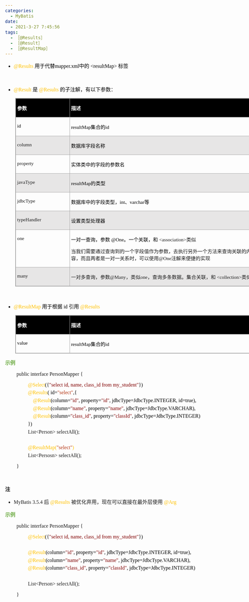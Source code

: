 ```yaml
---
categories:
  - MyBatis
date:
  - 2021-3-27 7:45:56
tags:
  - ［@Results］
  - ［@Result］
  - ［@ResultMap］
---
```


<body lang=zh-CN style='font-family:"Microsoft YaHei UI";font-size:12.0pt'>
<!--StartFragment-->

<div style='direction:ltr;border-width:100%'>

<div style='direction:ltr;margin-top:0in;margin-left:0in;width:8.0548in'>

<div style='direction:ltr;margin-top:0in;margin-left:0in;width:8.0548in'>

<ul type=disc style='direction:ltr;unicode-bidi:embed;margin-top:0in;
 margin-bottom:0in'>
 <li style='margin-top:0;margin-bottom:0;vertical-align:middle;color:black'><span
     style='font-family:"Comic Sans MS";font-size:12.0pt;color:#FFC000'
     lang=en-US>@Results </span><span style='font-family:"Microsoft YaHei UI";
     font-size:12.0pt;color:black' lang=zh-CN>用于代替</span><span
     style='font-family:"Comic Sans MS";font-size:12.0pt;color:black'
     lang=en-US>mapper.xml</span><span style='font-family:"Microsoft YaHei UI";
     font-size:12.0pt;color:black' lang=zh-CN>中的</span><span style='font-family:
     "Microsoft YaHei UI";font-size:12.0pt;color:black' lang=en-US> </span><span
     style='font-family:"Comic Sans MS";font-size:12.0pt;color:black'
     lang=en-US>&lt;resultMap&gt; </span><span style='font-family:"Microsoft YaHei UI";
     font-size:12.0pt;color:black' lang=zh-CN>标签</span></li>
</ul>

<p style='margin-left:.375in;font-family:"Comic Sans MS";font-size:
12.0pt;color:#ED7D31' lang=en-US>&nbsp;</p>

<ul type=disc style='direction:ltr;unicode-bidi:embed;margin-top:0in;
 margin-bottom:0in'>
 <li style='margin-top:0;margin-bottom:0;vertical-align:middle;color:black'><span
     style='font-family:"Comic Sans MS";font-size:12.0pt;color:#FFC000'
     lang=en-US>@Result </span><span style='font-family:"Microsoft YaHei UI";
     font-size:12.0pt;color:black' lang=zh-CN>是</span><span style='font-family:
     "Microsoft YaHei UI";font-size:12.0pt;color:black' lang=en-US> </span><span
     style='font-family:"Comic Sans MS";font-size:12.0pt;color:#FFC000'
     lang=en-US>@Results </span><span style='font-family:"Microsoft YaHei UI";
     font-size:12.0pt;color:black' lang=zh-CN>的子注解，有以下参数：</span></li>
</ul>

<div style='direction:ltr'>

<table border=1 cellpadding=0 cellspacing=0 valign=top style='direction:ltr;
 border-collapse:collapse;border-style:solid;border-color:#A3A3A3;border-width:
 1pt;margin-left:.3333in' title="" summary="">
 <tr>
  <td style='border-style:solid;border-color:#A3A3A3;border-width:1pt;
  background-color:black;vertical-align:top;width:1.6743in;padding:2.0pt 3.0pt 2.0pt 3.0pt'>
  <p style='font-family:"Microsoft YaHei UI";font-size:11.5pt;
  color:white'><span style='font-weight:bold'>参数</span></p>
  </td>
  <td style='border-style:solid;border-color:#A3A3A3;border-width:1pt;
  background-color:black;vertical-align:top;width:5.8923in;padding:2.0pt 3.0pt 2.0pt 3.0pt'>
  <p style='font-family:"Microsoft YaHei UI";font-size:11.5pt;
  color:white'><span style='font-weight:bold'>描述</span></p>
  </td>
 </tr>
 <tr>
  <td style='border-style:solid;border-color:#A3A3A3;border-width:1pt;
  vertical-align:top;width:1.6743in;padding:2.0pt 3.0pt 2.0pt 3.0pt'>
  <p style='font-family:"Comic Sans MS";font-size:11.5pt;color:black'
  lang=en-US>id</p>
  </td>
  <td style='border-style:solid;border-color:#A3A3A3;border-width:1pt;
  vertical-align:top;width:5.8923in;padding:2.0pt 3.0pt 2.0pt 3.0pt'>
  <p style='font-size:11.5pt;color:black'><span style='font-family:
  "Comic Sans MS"' lang=en-US>resultMap</span><span style='font-family:"Microsoft YaHei UI"'
  lang=zh-CN>集合的</span><span style='font-family:"Comic Sans MS"' lang=en-US>id</span></p>
  </td>
 </tr>
 <tr>
  <td style='border-style:solid;border-color:#A3A3A3;border-width:1pt;
  background-color:#E7E6E6;vertical-align:top;width:1.6743in;padding:2.0pt 3.0pt 2.0pt 3.0pt'>
  <p style='font-family:"Comic Sans MS";font-size:11.5pt'>column</p>
  </td>
  <td style='border-style:solid;border-color:#A3A3A3;border-width:1pt;
  background-color:#E7E6E6;vertical-align:top;width:5.8923in;padding:2.0pt 3.0pt 2.0pt 3.0pt'>
  <p style='font-family:"Microsoft YaHei UI";font-size:11.5pt;
  color:black'>数据库字段名称</p>
  </td>
 </tr>
 <tr>
  <td style='border-style:solid;border-color:#A3A3A3;border-width:1pt;
  vertical-align:top;width:1.6743in;padding:2.0pt 3.0pt 2.0pt 3.0pt'>
  <p style='font-family:"Comic Sans MS";font-size:11.5pt'>property</p>
  </td>
  <td style='border-style:solid;border-color:#A3A3A3;border-width:1pt;
  vertical-align:top;width:5.8923in;padding:2.0pt 3.0pt 2.0pt 3.0pt'>
  <p style='font-family:"Microsoft YaHei UI";font-size:11.5pt;
  color:black'>实体类中的字段的参数名</p>
  </td>
 </tr>
 <tr>
  <td style='border-style:solid;border-color:#A3A3A3;border-width:1pt;
  background-color:#E7E6E6;vertical-align:top;width:1.6743in;padding:2.0pt 3.0pt 2.0pt 3.0pt'>
  <p style='font-family:"Comic Sans MS";font-size:11.5pt'>javaType</p>
  </td>
  <td style='border-style:solid;border-color:#A3A3A3;border-width:1pt;
  background-color:#E7E6E6;vertical-align:top;width:5.8923in;padding:2.0pt 3.0pt 2.0pt 3.0pt'>
  <p style='font-size:11.5pt;color:black'><span style='font-family:
  "Comic Sans MS"' lang=en-US>resultMap</span><span style='font-family:"Microsoft YaHei UI"'
  lang=zh-CN>的类型</span></p>
  </td>
 </tr>
 <tr>
  <td style='border-style:solid;border-color:#A3A3A3;border-width:1pt;
  vertical-align:top;width:1.6743in;padding:2.0pt 3.0pt 2.0pt 3.0pt'>
  <p style='font-family:"Comic Sans MS";font-size:11.5pt'>jdbcType</p>
  </td>
  <td style='border-style:solid;border-color:#A3A3A3;border-width:1pt;
  vertical-align:top;width:5.8923in;padding:2.0pt 3.0pt 2.0pt 3.0pt'>
  <p style='font-size:11.5pt;color:black'><span style='font-family:
  "Microsoft YaHei UI"' lang=zh-CN>数据库中的字段类型，</span><span style='font-family:
  "Comic Sans MS"' lang=en-US>int</span><span style='font-family:"Microsoft YaHei UI"'
  lang=zh-CN>、</span><span style='font-family:"Comic Sans MS"' lang=en-US>varchar</span><span
  style='font-family:"Microsoft YaHei UI"' lang=zh-CN>等</span></p>
  </td>
 </tr>
 <tr>
  <td style='border-style:solid;border-color:#A3A3A3;border-width:1pt;
  background-color:#E7E6E6;vertical-align:top;width:1.6743in;padding:2.0pt 3.0pt 2.0pt 3.0pt'>
  <p style='font-family:"Comic Sans MS";font-size:11.5pt'>typeHandler</p>
  </td>
  <td style='border-style:solid;border-color:#A3A3A3;border-width:1pt;
  background-color:#E7E6E6;vertical-align:top;width:5.8923in;padding:2.0pt 3.0pt 2.0pt 3.0pt'>
  <p style='font-family:"Microsoft YaHei UI";font-size:11.5pt;
  color:black'>设置类型处理器</p>
  </td>
 </tr>
 <tr>
  <td style='border-style:solid;border-color:#A3A3A3;border-width:1pt;
  vertical-align:top;width:1.6743in;padding:2.0pt 3.0pt 2.0pt 3.0pt'>
  <p style='font-family:"Comic Sans MS";font-size:11.5pt'
  lang=en-US>one</p>
  </td>
  <td style='border-style:solid;border-color:#A3A3A3;border-width:1pt;
  vertical-align:top;width:5.9159in;padding:2.0pt 3.0pt 2.0pt 3.0pt'>
  <p style='font-size:11.5pt'><span style='font-family:"Microsoft YaHei UI";
  color:black' lang=zh-CN>一对一查询，参数</span><span style='font-family:"Microsoft YaHei UI";
  color:black' lang=en-US> </span><span style='font-family:"Comic Sans MS";
  color:black' lang=en-US>@One</span><span style='font-family:"Microsoft YaHei UI";
  color:black' lang=zh-CN>。一个关联，和</span><span style='font-family:"Comic Sans MS"'
  lang=zh-CN> &lt;association&gt;</span><span style='font-family:"Microsoft YaHei UI"'
  lang=zh-CN>类似</span></p>
  <p style='font-size:11.5pt'><span style='font-family:"Microsoft YaHei UI"'>当我们需要通过查询到的一个字段值作为参数，去执行另外一个方法来查询关联的内容，而且两者是一对一关系时，可以使用</span><span
  style='font-family:"Comic Sans MS"'>@One</span><span style='font-family:"Microsoft YaHei UI"'>注解来便捷的实现</span></p>
  </td>
 </tr>
 <tr>
  <td style='border-style:solid;border-color:#A3A3A3;border-width:1pt;
  background-color:#E7E6E6;vertical-align:top;width:1.6743in;padding:2.0pt 3.0pt 2.0pt 3.0pt'>
  <p style='font-family:"Comic Sans MS";font-size:11.5pt'
  lang=en-US>many</p>
  </td>
  <td style='border-style:solid;border-color:#A3A3A3;border-width:1pt;
  background-color:#E7E6E6;vertical-align:top;width:5.9618in;padding:2.0pt 3.0pt 2.0pt 3.0pt'>
  <p style='font-size:11.5pt'><span style='font-family:"Microsoft YaHei UI"'
  lang=zh-CN>一对多查询，参数</span><span style='font-family:"Comic Sans MS"'
  lang=en-US>@Many</span><span style='font-family:"Microsoft YaHei UI"'
  lang=zh-CN>，类似</span><span style='font-family:"Comic Sans MS"' lang=en-US>one</span><span
  style='font-family:"Microsoft YaHei UI"' lang=zh-CN>，查询多条数据。集合关联，和</span><span
  style='font-family:"Comic Sans MS"' lang=zh-CN> &lt;collection&gt;</span><span
  style='font-family:"Microsoft YaHei UI"' lang=zh-CN>类似</span></p>
  </td>
 </tr>
</table>

</div>

<p style='font-family:"Microsoft YaHei UI";font-size:12.0pt;
color:#70AD47'>&nbsp;</p>

<ul type=disc style='direction:ltr;unicode-bidi:embed;margin-top:0in;
 margin-bottom:0in'>
 <li style='margin-top:0;margin-bottom:0;vertical-align:middle;color:black'><span
     style='font-family:"Comic Sans MS";font-size:12.0pt;color:#FFC000'
     lang=zh-CN>@ResultMap</span><span style='font-family:"Comic Sans MS";
     font-size:12.0pt;color:black' lang=en-US> </span><span style='font-family:
     "Microsoft YaHei UI";font-size:12.0pt;color:black' lang=zh-CN>用于根据</span><span
     style='font-family:"Microsoft YaHei UI";font-size:12.0pt;color:black'
     lang=en-US> </span><span style='font-family:"Comic Sans MS";font-size:
     12.0pt;color:black' lang=en-US>id </span><span style='font-family:"Microsoft YaHei UI";
     font-size:12.0pt;color:black' lang=zh-CN>引用</span><span style='font-family:
     "Microsoft YaHei UI";font-size:12.0pt;color:black' lang=en-US> </span><span
     style='font-family:"Comic Sans MS";font-size:12.0pt;color:#FFC000'
     lang=en-US>@Results</span></li>
</ul>

<div style='direction:ltr'>

<table border=1 cellpadding=0 cellspacing=0 valign=top style='direction:ltr;
 border-collapse:collapse;border-style:solid;border-color:#A3A3A3;border-width:
 1pt;margin-left:.3333in' title="" summary="">
 <tr>
  <td style='border-style:solid;border-color:#A3A3A3;border-width:1pt;
  background-color:black;vertical-align:top;width:1.6743in;padding:2.0pt 3.0pt 2.0pt 3.0pt'>
  <p style='font-family:"Microsoft YaHei UI";font-size:11.5pt;
  color:white'><span style='font-weight:bold'>参数</span></p>
  </td>
  <td style='border-style:solid;border-color:#A3A3A3;border-width:1pt;
  background-color:black;vertical-align:top;width:5.9173in;padding:2.0pt 3.0pt 2.0pt 3.0pt'>
  <p style='font-family:"Microsoft YaHei UI";font-size:11.5pt;
  color:white'><span style='font-weight:bold'>描述</span></p>
  </td>
 </tr>
 <tr>
  <td style='border-style:solid;border-color:#A3A3A3;border-width:1pt;
  vertical-align:top;width:1.6743in;padding:2.0pt 3.0pt 2.0pt 3.0pt'>
  <p style='font-family:"Comic Sans MS";font-size:11.5pt;color:black'
  lang=en-US>value</p>
  </td>
  <td style='border-style:solid;border-color:#A3A3A3;border-width:1pt;
  vertical-align:top;width:5.9173in;padding:2.0pt 3.0pt 2.0pt 3.0pt'>
  <p style='font-size:11.5pt;color:black'><span style='font-family:
  "Comic Sans MS"' lang=en-US>resultMap</span><span style='font-family:"Microsoft YaHei UI"'
  lang=zh-CN>集合的</span><span style='font-family:"Comic Sans MS"' lang=en-US>id</span></p>
  </td>
 </tr>
</table>

</div>

<p style='font-family:"Microsoft YaHei UI";font-size:12.0pt;
color:#70AD47'><span style='font-weight:bold'>示例</span></p>

<p style='margin-left:.375in;font-size:12.0pt'><span
style='font-family:"Comic Sans MS"' lang=zh-CN>public</span><span
style='font-family:"Microsoft YaHei UI"' lang=zh-CN>&nbsp;</span><span
style='font-family:"Comic Sans MS"' lang=zh-CN>interface</span><span
style='font-family:"Microsoft YaHei UI"' lang=zh-CN>&nbsp;</span><span
style='font-family:"Comic Sans MS"' lang=en-US>Person</span><span
style='font-family:"Comic Sans MS"' lang=zh-CN>Mapper</span><span
style='font-family:"Microsoft YaHei UI"' lang=zh-CN>&nbsp;</span><span
style='font-family:"Comic Sans MS"' lang=zh-CN>{</span></p>

<p style='margin-left:.75in;margin-top:5pt;margin-bottom:5pt;font-family:"Comic Sans MS";
font-size:12.0pt'><span style='color:#FFC000'>@Select</span><span
style='color:black'>({</span><span style='color:maroon'>&quot;select&nbsp;id,&nbsp;name,&nbsp;class_id&nbsp;from&nbsp;my_student&quot;</span><span
style='color:black'>})</span></p>

<p style='margin-left:.75in;margin-top:5pt;margin-bottom:5pt;font-size:12.0pt'><span
style='font-family:"Comic Sans MS";color:#FFC000' lang=zh-CN>@Results</span><span
style='font-family:"Comic Sans MS";color:black' lang=zh-CN>(</span><span
style='font-family:"Microsoft YaHei";color:black' lang=en-US> </span><span
style='font-family:"Comic Sans MS";color:black' lang=en-US>id=</span><span
style='font-family:"Comic Sans MS";color:#B43512' lang=en-US>&quot;select&quot;</span><span
style='font-family:"Comic Sans MS";color:black' lang=en-US>,</span><span
style='font-family:"Comic Sans MS";color:black' lang=zh-CN>{</span></p>

<p style='margin-left:.75in;margin-top:5pt;margin-bottom:5pt;font-family:"Comic Sans MS";
font-size:12.0pt'><span style='color:black'>&nbsp;&nbsp;&nbsp;</span><span
style='color:#FFC000'>&nbsp;@Result</span><span style='color:black'>(column=</span><span
style='color:maroon'>&quot;id&quot;</span><span style='color:black'>,&nbsp;property=</span><span
style='color:maroon'>&quot;id&quot;</span><span style='color:black'>,&nbsp;jdbcType=JdbcType.INTEGER,&nbsp;id=true),</span></p>

<p style='margin-left:.75in;margin-top:5pt;margin-bottom:5pt;font-family:"Comic Sans MS";
font-size:12.0pt'><span style='color:black'>&nbsp;&nbsp;&nbsp;&nbsp;</span><span
style='color:#FFC000'>@Result</span><span style='color:black'>(column=</span><span
style='color:maroon'>&quot;name&quot;</span><span style='color:black'>,&nbsp;property=</span><span
style='color:maroon'>&quot;name&quot;</span><span style='color:black'>,&nbsp;jdbcType=JdbcType.VARCHAR),</span></p>

<p style='margin-left:.75in;margin-top:5pt;margin-bottom:5pt;font-family:"Comic Sans MS";
font-size:12.0pt'><span style='color:black'>&nbsp;</span><span
style='color:#FFC000'>&nbsp;&nbsp;&nbsp;@Result</span><span style='color:black'>(column=</span><span
style='color:maroon'>&quot;class_id&quot;</span><span style='color:black'>,&nbsp;property=</span><span
style='color:maroon'>&quot;classId&quot;</span><span style='color:black'>,&nbsp;jdbcType=JdbcType.INTEGER)</span></p>

<p style='margin-left:.75in;margin-top:5pt;margin-bottom:5pt;font-family:"Comic Sans MS";
font-size:12.0pt;color:black'>})</p>

<p style='margin-left:.75in;margin-top:5pt;margin-bottom:5pt;font-family:"Comic Sans MS";
font-size:12.0pt'><span lang=zh-CN>List&lt;</span><span lang=en-US>Person</span><span
lang=zh-CN>&gt;&nbsp;selectAll();</span></p>

<p style='margin-left:.75in;margin-top:5pt;margin-bottom:5pt;font-family:"Comic Sans MS";
font-size:12.0pt;color:black'>&nbsp;</p>

<p style='margin-left:.75in;margin-top:5pt;margin-bottom:5pt;font-family:"Comic Sans MS";
font-size:12.0pt'><span style='color:#FFC000' lang=zh-CN>@Result</span><span
style='color:#FFC000' lang=en-US>Map(</span><span style='color:#B43512'
lang=en-US>&quot;select&quot;</span><span style='color:#FFC000' lang=en-US>)</span></p>

<p style='margin-left:.75in;margin-top:5pt;margin-bottom:5pt;font-family:"Comic Sans MS";
font-size:12.0pt'><span lang=zh-CN>List&lt;</span><span lang=en-US>Persosn</span><span
lang=zh-CN>&gt;&nbsp;selectAll();</span></p>

<p style='margin-left:.375in;font-family:"Comic Sans MS";font-size:
12.0pt' lang=en-US>}</p>

<p style='font-family:"Comic Sans MS";font-size:12.0pt'>&nbsp;</p>

<p style='font-family:"Microsoft YaHei UI";font-size:12.0pt'><span
style='font-weight:bold'>注</span></p>

<ul type=disc style='direction:ltr;unicode-bidi:embed;margin-top:0in;
 margin-bottom:0in'>
 <li style='margin-top:0;margin-bottom:0;vertical-align:middle'><span
     style='font-family:"Comic Sans MS";font-size:12.0pt' lang=zh-CN>MyBatis
     3.5.4</span><span style='font-family:"Comic Sans MS";font-size:12.0pt'
     lang=en-US> </span><span style='font-family:"Microsoft YaHei UI";
     font-size:12.0pt' lang=zh-CN>后</span><span style='font-family:"Comic Sans MS";
     font-size:12.0pt' lang=en-US> </span><span style='font-family:"Comic Sans MS";
     font-size:12.0pt;color:#FFC000' lang=zh-CN>@Results</span><span
     style='font-family:"Comic Sans MS";font-size:12.0pt' lang=en-US> </span><span
     style='font-family:"Microsoft YaHei UI";font-size:12.0pt' lang=zh-CN>被优化弃用，现在可以直接在最外层使用</span><span
     style='font-family:"Comic Sans MS";font-size:12.0pt' lang=en-US> </span><span
     style='font-family:"Comic Sans MS";font-size:12.0pt;color:#FFC000'
     lang=zh-CN>@Arg</span></li>
</ul>

<p style='font-family:"Microsoft YaHei UI";font-size:12.0pt;
color:#70AD47'><span style='font-weight:bold'>示例</span></p>

<p style='margin-left:.375in;font-size:12.0pt'><span
style='font-family:"Comic Sans MS"' lang=zh-CN>public</span><span
style='font-family:"Microsoft YaHei UI"' lang=zh-CN>&nbsp;</span><span
style='font-family:"Comic Sans MS"' lang=zh-CN>interface</span><span
style='font-family:"Microsoft YaHei UI"' lang=zh-CN>&nbsp;</span><span
style='font-family:"Comic Sans MS"' lang=en-US>Person</span><span
style='font-family:"Comic Sans MS"' lang=zh-CN>Mapper</span><span
style='font-family:"Microsoft YaHei UI"' lang=zh-CN>&nbsp;</span><span
style='font-family:"Comic Sans MS"' lang=zh-CN>{</span></p>

<p style='margin-left:.75in;margin-top:5pt;margin-bottom:5pt;font-family:"Comic Sans MS";
font-size:12.0pt'><span style='color:#FFC000'>@Select</span><span
style='color:black'>({</span><span style='color:maroon'>&quot;select&nbsp;id,&nbsp;name,&nbsp;class_id&nbsp;from&nbsp;my_student&quot;</span><span
style='color:black'>})</span></p>

<p style='margin-left:.75in;margin-top:5pt;margin-bottom:5pt;font-family:"Comic Sans MS";
font-size:12.0pt;color:#FFC000'>&nbsp;</p>

<p style='margin-left:.75in;margin-top:5pt;margin-bottom:5pt;font-family:"Comic Sans MS";
font-size:12.0pt'><span style='color:#FFC000'>@Result</span><span
style='color:black'>(column=</span><span style='color:maroon'>&quot;id&quot;</span><span
style='color:black'>,&nbsp;property=</span><span style='color:maroon'>&quot;id&quot;</span><span
style='color:black'>,&nbsp;jdbcType=JdbcType.INTEGER,&nbsp;id=true),</span></p>

<p style='margin-left:.75in;margin-top:5pt;margin-bottom:5pt;font-family:"Comic Sans MS";
font-size:12.0pt'><span style='color:#FFC000'>@Result</span><span
style='color:black'>(column=</span><span style='color:maroon'>&quot;name&quot;</span><span
style='color:black'>,&nbsp;property=</span><span style='color:maroon'>&quot;name&quot;</span><span
style='color:black'>,&nbsp;jdbcType=JdbcType.VARCHAR),</span></p>

<p style='margin-left:.75in;margin-top:5pt;margin-bottom:5pt;font-family:"Comic Sans MS";
font-size:12.0pt'><span style='color:#FFC000'>@Result</span><span
style='color:black'>(column=</span><span style='color:maroon'>&quot;class_id&quot;</span><span
style='color:black'>,&nbsp;property=</span><span style='color:maroon'>&quot;classId&quot;</span><span
style='color:black'>,&nbsp;jdbcType=JdbcType.INTEGER)</span></p>

<p style='margin-left:.75in;margin-top:5pt;margin-bottom:5pt;font-family:"Comic Sans MS";
font-size:12.0pt;color:black'>&nbsp;</p>

<p style='margin-left:.75in;margin-top:5pt;margin-bottom:5pt;font-family:"Comic Sans MS";
font-size:12.0pt'><span lang=zh-CN>List&lt;</span><span lang=en-US>Person</span><span
lang=zh-CN>&gt;&nbsp;selectAll();</span></p>

<p style='margin-left:.375in;font-family:"Comic Sans MS";font-size:
12.0pt' lang=en-US>}</p>

</div>

</div>

</div>

<!--EndFragment-->
</body>
